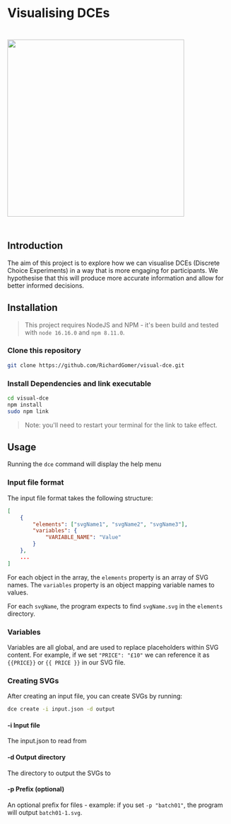 # Visualising DCEs

<img src="https://upload.wikimedia.org/wikipedia/en/3/32/University_of_Southampton_Logo.png" alt="" width="400px" style="margin: 24px 0">

## Introduction

The aim of this project is to explore how we can visualise DCEs (Discrete Choice Experiments) in a way that is more engaging for participants. We hypothesise that this will produce more accurate information and allow for better informed decisions.

## Installation

> This project requires NodeJS and NPM - it's been build and tested with `node 16.16.0` and `npm 8.11.0`.

### Clone this repository

```bash
git clone https://github.com/RichardGomer/visual-dce.git
```

### Install Dependencies and link executable

```bash
cd visual-dce
npm install
sudo npm link
```

> Note: you'll need to restart your terminal for the link to take effect.

## Usage

Running the `dce` command will display the help menu

### Input file format

The input file format takes the following structure:

```json
[
    {
        "elements": ["svgName1", "svgName2", "svgName3"],
        "variables": {
            "VARIABLE_NAME": "Value"
        }
    },
    ...
]
```

For each object in the array, the `elements` property is an array of SVG names. The `variables` property is an object mapping variable names to values.

For each `svgName`, the program expects to find `svgName.svg` in the `elements` directory.

### Variables

Variables are all global, and are used to replace placeholders within SVG content. For example, if we set `"PRICE": "£10"` we can reference it as `{{PRICE}}` or `{{ PRICE }}` in our SVG file.

### Creating SVGs

After creating an input file, you can create SVGs by running:

```bash
dce create -i input.json -d output
```

#### -i Input file

The input.json to read from

#### -d Output directory

The directory to output the SVGs to

#### -p Prefix (optional)

An optional prefix for files - example: if you set `-p "batch01"`, the program will output `batch01-1.svg`.
